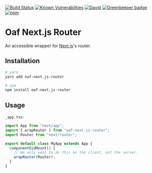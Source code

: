 [![Build Status](https://travis-ci.org/oaf-project/oaf-next.js-router.svg?branch=master)](https://travis-ci.org/oaf-project/oaf-next.js-router)
[![Known Vulnerabilities](https://snyk.io/test/github/oaf-project/oaf-next.js-router/badge.svg?targetFile=package.json)](https://snyk.io/test/github/oaf-project/oaf-next.js-router?targetFile=package.json)
[![David](https://img.shields.io/david/oaf-project/oaf-next.js-router.svg)](https://david-dm.org/oaf-project/oaf-next.js-router)
[![Greenkeeper badge](https://badges.greenkeeper.io/oaf-project/oaf-next.js-router.svg)](https://greenkeeper.io/)
[![npm](https://img.shields.io/npm/v/oaf-next.js-router.svg)](https://www.npmjs.com/package/oaf-next.js-router)

# Oaf Next.js Router
An accessible wrapper for [Next.js](https://github.com/zeit/next.js/)'s router.

## Installation

```sh
# yarn
yarn add oaf-next.js-router

# npm
npm install oaf-next.js-router
```


## Usage

`_app.tsx`:

```typescript
import App from "next/app";
import { wrapRouter } from "oaf-next.js-router";
import Router from "next/router";

export default class MyApp extends App {
  componentDidMount() {
    // We only want to do this on the client, not the server.
    wrapRouter(Router);
  }
}
```
